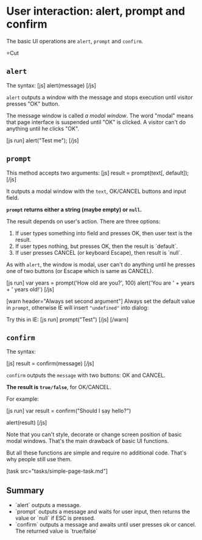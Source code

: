 
# User interaction: alert, prompt and confirm 

The basic UI operations are `alert`, `prompt` and `confirm`.

=Cut


## `alert`   

The syntax:
[js]
alert(message)
[/js]

`alert` outputs a window with the message and stops execution until visitor presses "OK" button.

The message window is called <i>a modal window</i>. The word "modal" means that page interface is suspended until "OK" is clicked. A visitor can't do anything until he clicks "OK".

[js run]
alert("Test me");
[/js]



## `prompt`   

This method accepts two arguments:
[js]
result = prompt(text[, default]);
[/js]

It outputs a modal window with the `text`, OK/CANCEL buttons and input field. 

<b>`prompt` returns either a string (maybe empty) or `null`.</b>

The result depends on user's action. There are three options:
<ol>
<li>If user types something into field and presses OK, then user text is the result.</li>
<li>If user types nothing, but presses OK, then the result is  `default`.</li>
<li>If user presses CANCEL (or keyboard Escape), then result is `null`.</li>
</ol>


As with `alert`, the window is modal, user can't do anything until he presses one of two buttons (or Escape which is same as CANCEL).

[js run]
var years = prompt('How old are you?', 100)
alert('You are ' + years + ' years old!')
[/js]


[warn header="Always set second argument"]
Always set the default value in `prompt`, otherwise IE will insert `"undefined"` into dialog:

Try this in IE:
[js run]
prompt("Test")
[/js]
[/warn]


## `confirm`   

The syntax:

[js]
result = confirm(message)
[/js]

`confirm` outputs the `message` with two buttons: OK and CANCEL. 

<b>The result is `true/false`</b>, for OK/CANCEL.

For example:

[js run]
var result = confirm("Should I say hello?")

alert(result)
[/js]

Note that you can't style, decorate or change screen position of basic modal windows. That's the main drawback of basic UI functions.

But all these functions are simple and require no additional code. That's why people still use them.

[task src="tasks/simple-page-task.md"]


## Summary   


<ul>
<li>`alert` outputs a message.</li>
<li>`prompt` outputs a message and waits for user input, then returns the value or `null` if ESC is pressed.</li>
<li>`confirm` outputs a message and awaits until user presses ok or cancel. The returned value is `true/false`</li>
</ul>

